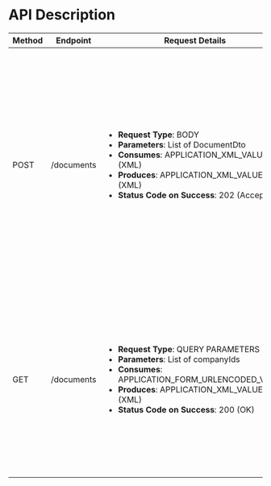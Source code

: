 # API Description

| Method | Endpoint   | Request Details                                                                                                                                                                                                                                        | Description                                                                                                                                                                                                                                       |
|--------|------------|--------------------------------------------------------------------------------------------------------------------------------------------------------------------------------------------------------------------------------------------------------|---------------------------------------------------------------------------------------------------------------------------------------------------------------------------------------------------------------------------------------------------|
| POST   | /documents | <ul><li>**Request Type**: BODY</li><li>**Parameters**: List of DocumentDto</li><li>**Consumes**: APPLICATION_XML_VALUE (XML)</li><li>**Produces**: APPLICATION_XML_VALUE (XML)</li><li>**Status Code on Success**: 202 (Accepted)</li></ul>            | This endpoint receives a list of DocumentDto objects in XML format. It processes these documents and returns a HTTP 202 Accepted status, indicating that the request has been accepted for processing, but the processing has not been completed. |
| GET    | /documents | <ul><li>**Request Type**: QUERY PARAMETERS</li><li>**Parameters**: List of companyIds</li><li>**Consumes**: APPLICATION_FORM_URLENCODED_VALUE</li><li>**Produces**: APPLICATION_XML_VALUE (XML)</li><li>**Status Code on Success**: 200 (OK)</li></ul> | This endpoint receives a list of companyIds as query parameters. It fetches documents associated with these companyIds and returns them in XML format with a HTTP 200 OK status, indicating a successful request.                                 |



